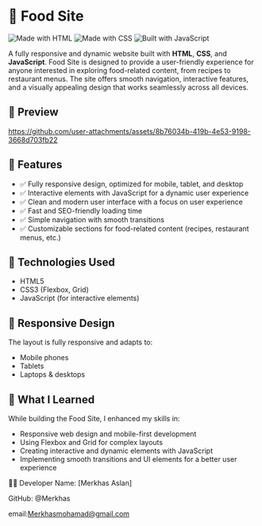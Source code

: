 # 🍔 Food Site

![Made with HTML](https://img.shields.io/badge/Made%20with-HTML5-orange)
![Made with CSS](https://img.shields.io/badge/Made%20with-CSS3-blue)
![Built with JavaScript](https://img.shields.io/badge/Built%20with-JavaScript-yellow)

A fully responsive and dynamic website built with **HTML**, **CSS**, and **JavaScript**. Food Site is designed to provide a user-friendly experience for anyone interested in exploring food-related content, from recipes to restaurant menus. The site offers smooth navigation, interactive features, and a visually appealing design that works seamlessly across all devices.



## 📸 Preview


https://github.com/user-attachments/assets/8b76034b-419b-4e53-9198-3668d703fb22






## 🚀 Features

- ✅ Fully responsive design, optimized for mobile, tablet, and desktop
- ✅ Interactive elements with JavaScript for a dynamic user experience
- ✅ Clean and modern user interface with a focus on user experience
- ✅ Fast and SEO-friendly loading time
- ✅ Simple navigation with smooth transitions
- ✅ Customizable sections for food-related content (recipes, restaurant menus, etc.)

## 🔧 Technologies Used

- HTML5
- CSS3 (Flexbox, Grid)
- JavaScript (for interactive elements)

## 📱 Responsive Design

The layout is fully responsive and adapts to:
- Mobile phones
- Tablets
- Laptops & desktops

## 🧠 What I Learned

While building the Food Site, I enhanced my skills in:
- Responsive web design and mobile-first development
- Using Flexbox and Grid for complex layouts
- Creating interactive and dynamic elements with JavaScript
- Implementing smooth transitions and UI elements for a better user experience

🧑‍💻 Developer
Name: [Merkhas Aslan]

GitHub: @Merkhas

email:Merkhasmohamad@gmail.com

